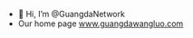 - 👋 Hi, I’m @GuangdaNetwork
- Our home page www.guangdawangluo.com

<!---
GuangdaNetwork/GuangdaNetwork is a ✨ special ✨ repository because its `README.md` (this file) appears on your GitHub profile.
You can click the Preview link to take a look at your changes.
--->
